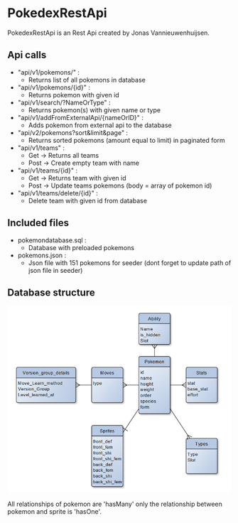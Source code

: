 # PokedexRestApi

PokedexRestApi is an Rest Api created by Jonas Vannieuwenhuijsen.

## Api calls
- "api/v1/pokemons/" :
    - Returns list of all pokemons in database
- "api/v1/pokemons/{id}" :
    - Returns pokemon with given id
- "api/v1/search/?NameOrType" :
    - Returns pokemon(s) with given name or type
- "api/v1/addFromExternalApi/{nameOrID}" :
    - Adds pokemon from external api to the database
- "api/v2/pokemons?sort&limit&page" :
    - Returns sorted pokemons (amount equal to limit) in paginated form
- "api/v1/teams" :
    - Get -> Returns all teams
    - Post -> Create empty team with name
- "api/v1/teams/{id}" :
    - Get -> Returns team with given id
    - Post -> Update teams pokemons (body = array of pokemon id)
- "api/v1/teams/delete/{id}" :
    - Delete team with given id from database

## Included files
- pokemondatabase.sql :
    - Database with preloaded pokemons
- pokemons.json :
    - Json file with 151 pokemons for seeder (dont forget to update path of json file in seeder)

## Database structure
![alt text](https://github.com/JonasVannieuwenhuijsen/PokedexRestApi/blob/main/DatabaseStructure.png?raw=true)

All relationships of pokemon are 'hasMany' only the relationship between pokemon and sprite is 'hasOne'.